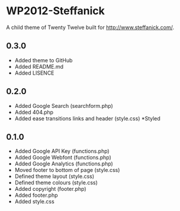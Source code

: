 # WP2012-Steffanick
A child theme of Twenty Twelve built for http://www.steffanick.com/.
## 0.3.0
* Added theme to GitHub
* Added README.md
* Added LISENCE
## 0.2.0
* Added Google Search (searchform.php)
* Added 404.php
* Added ease transitions links and header (style.css)
*Styled 
## 0.1.0
* Added Google API Key (functions.php)
* Added Google Webfont (functions.php)
* Added Google Analytics (functions.php)
* Moved footer to bottom of page (style.css)
* Defined theme layout (style.css)
* Defined theme colours (style.css)
* Added copyright (footer.php)
* Added footer.php
* Added style.css